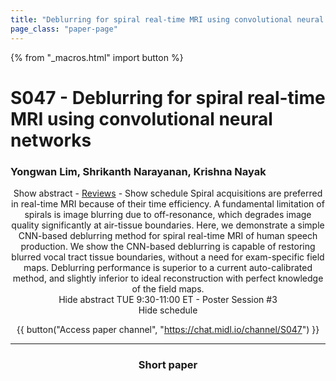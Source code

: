 ```yaml
---
title: "Deblurring for spiral real-time MRI using convolutional neural networks"
page_class: "paper-page"
---
```


{% from "_macros.html" import button %}

# S047 - Deblurring for spiral real-time MRI using convolutional neural networks


### Yongwan Lim, Shrikanth Narayanan, Krishna Nayak

<center><a class="toggle_visibility" data-selector=".paper_abstract" data-level="3">Show abstract</a>
        - <a href="https://openreview.net/forum?id=zYareJYs8Z">Reviews</a>
        - <a class="toggle_visibility" data-selector=".paper_qa" data-level="3">Show schedule</a>

<span class="paper_abstract">
        Spiral acquisitions are preferred in real-time MRI because of their time efficiency. A fundamental limitation of spirals is image blurring due to off-resonance, which degrades image quality significantly at air-tissue boundaries. Here, we demonstrate a simple CNN-based deblurring method for spiral real-time MRI of human speech production. We show the CNN-based deblurring is capable of restoring blurred vocal tract tissue boundaries, without a need for exam-specific field maps. Deblurring performance is superior to a current auto-calibrated method, and slightly inferior to ideal reconstruction with perfect knowledge of the field maps. 
        <span class="actions">
  <br/>
  <a class="toggle_visibility" data-level="2">Hide abstract</a></span>
</span>

<span class="paper_qa">
        TUE 9:30-11:00 ET - Poster Session #3
        <br/>
        <span class="actions"><a class="toggle_visibility" data-level="2">Hide schedule</a></span>
</span>

{{ button("Access paper channel", "https://chat.midl.io/channel/S047") }}

---

### Short paper
